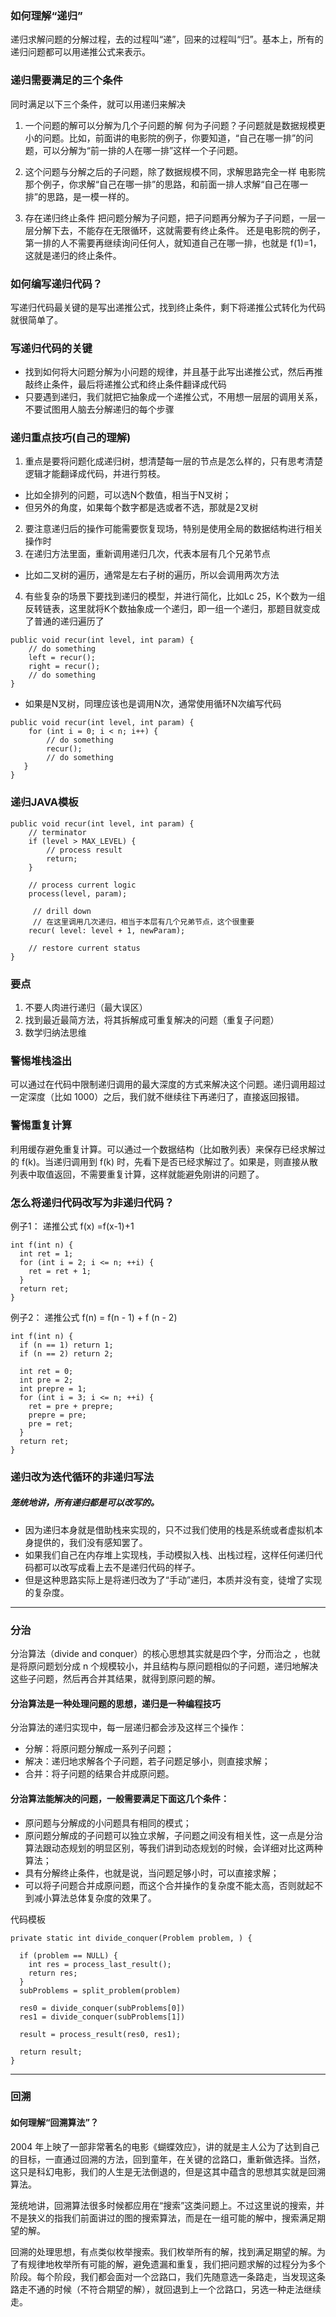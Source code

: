 ### 如何理解“递归”
递归求解问题的分解过程，去的过程叫“递”，回来的过程叫“归”。基本上，所有的递归问题都可以用递推公式来表示。

### 递归需要满足的三个条件
同时满足以下三个条件，就可以用递归来解决

1. 一个问题的解可以分解为几个子问题的解
何为子问题？子问题就是数据规模更小的问题。比如，前面讲的电影院的例子，你要知道，“自己在哪一排”的问题，可以分解为“前一排的人在哪一排”这样一个子问题。

2. 这个问题与分解之后的子问题，除了数据规模不同，求解思路完全一样
电影院那个例子，你求解“自己在哪一排”的思路，和前面一排人求解“自己在哪一排”的思路，是一模一样的。

3. 存在递归终止条件
把问题分解为子问题，把子问题再分解为子子问题，一层一层分解下去，不能存在无限循环，这就需要有终止条件。
还是电影院的例子，第一排的人不需要再继续询问任何人，就知道自己在哪一排，也就是 f(1)=1，这就是递归的终止条件。

### 如何编写递归代码？
写递归代码最关键的是写出递推公式，找到终止条件，剩下将递推公式转化为代码就很简单了。

### 写递归代码的关键
+ 找到如何将大问题分解为小问题的规律，并且基于此写出递推公式，然后再推敲终止条件，最后将递推公式和终止条件翻译成代码
+ 只要遇到递归，我们就把它抽象成一个递推公式，不用想一层层的调用关系，不要试图用人脑去分解递归的每个步骤

### 递归重点技巧(自己的理解)
1. 重点是要将问题化成递归树，想清楚每一层的节点是怎么样的，只有思考清楚逻辑才能翻译成代码，并进行剪枝。
+ 比如全排列的问题，可以选N个数值，相当于N叉树；
+ 但另外的角度，如果每个数字都是选或者不选，那就是2叉树
2. 要注意递归后的操作可能需要恢复现场，特别是使用全局的数据结构进行相关操作时
3. 在递归方法里面，重新调用递归几次，代表本层有几个兄弟节点
+ 比如二叉树的遍历，通常是左右子树的遍历，所以会调用两次方法
4. 有些复杂的场景下要找到递归的模型，并进行简化，比如Lc 25，K个数为一组反转链表，这里就将K个数抽象成一个递归，即一组一个递归，那题目就变成了普通的递归遍历了
```
public void recur(int level, int param) {
    // do something
    left = recur();
    right = recur();
    // do something
}
```
+ 如果是N叉树，同理应该也是调用N次，通常使用循环N次编写代码
```
public void recur(int level, int param) {
    for (int i = 0; i < n; i++) {
        // do something
        recur();
        // do something
   }
}
```

### 递归JAVA模板
```$xslt
public void recur(int level, int param) {
    // terminator
    if (level > MAX_LEVEL) {
        // process result
        return;
    }
    
    // process current logic
    process(level, param);
   
     // drill down
     // 在这里调用几次递归，相当于本层有几个兄弟节点，这个很重要
    recur( level: level + 1, newParam);
    
    // restore current status
}
```

### 要点
1. 不要人肉进行递归（最大误区）
2. 找到最近最简方法，将其拆解成可重复解决的问题（重复子问题）
3. 数学归纳法思维

### 警惕堆栈溢出
可以通过在代码中限制递归调用的最大深度的方式来解决这个问题。递归调用超过一定深度（比如 1000）之后，我们就不继续往下再递归了，直接返回报错。

### 警惕重复计算
利用缓存避免重复计算。可以通过一个数据结构（比如散列表）来保存已经求解过的 f(k)。当递归调用到 f(k) 时，先看下是否已经求解过了。如果是，则直接从散列表中取值返回，不需要重复计算，这样就能避免刚讲的问题了。

### 怎么将递归代码改写为非递归代码？
例子1：
递推公式  f(x) =f(x-1)+1
```$xslt
int f(int n) {
  int ret = 1;
  for (int i = 2; i <= n; ++i) {
    ret = ret + 1;
  }
  return ret;
}
```

例子2：
递推公式  f(n) = f(n - 1) + f (n - 2)
```$xslt
int f(int n) {
  if (n == 1) return 1;
  if (n == 2) return 2;
  
  int ret = 0;
  int pre = 2;
  int prepre = 1;
  for (int i = 3; i <= n; ++i) {
    ret = pre + prepre;
    prepre = pre;
    pre = ret;
  }
  return ret;
}
```

### 递归改为迭代循环的非递归写法
##### 笼统地讲，所有递归都是可以改写的。
+ 因为递归本身就是借助栈来实现的，只不过我们使用的栈是系统或者虚拟机本身提供的，我们没有感知罢了。
+ 如果我们自己在内存堆上实现栈，手动模拟入栈、出栈过程，这样任何递归代码都可以改写成看上去不是递归代码的样子。
+ 但是这种思路实际上是将递归改为了“手动”递归，本质并没有变，徒增了实现的复杂度。

---
### 分治
分治算法（divide and conquer）的核心思想其实就是四个字，分而治之 ，也就是将原问题划分成 n 个规模较小，并且结构与原问题相似的子问题，递归地解决这些子问题，然后再合并其结果，就得到原问题的解。

#### 分治算法是一种处理问题的思想，递归是一种编程技巧
分治算法的递归实现中，每一层递归都会涉及这样三个操作：
+ 分解：将原问题分解成一系列子问题；
+ 解决：递归地求解各个子问题，若子问题足够小，则直接求解；
+ 合并：将子问题的结果合并成原问题。

#### 分治算法能解决的问题，一般需要满足下面这几个条件：
+ 原问题与分解成的小问题具有相同的模式；
+ 原问题分解成的子问题可以独立求解，子问题之间没有相关性，这一点是分治算法跟动态规划的明显区别，等我们讲到动态规划的时候，会详细对比这两种算法；
+ 具有分解终止条件，也就是说，当问题足够小时，可以直接求解；
+ 可以将子问题合并成原问题，而这个合并操作的复杂度不能太高，否则就起不到减小算法总体复杂度的效果了。

代码模板
```$xslt
private static int divide_conquer(Problem problem, ) {
  
  if (problem == NULL) {
    int res = process_last_result();
    return res;     
  }
  subProblems = split_problem(problem)
  
  res0 = divide_conquer(subProblems[0])
  res1 = divide_conquer(subProblems[1])
  
  result = process_result(res0, res1);
  
  return result;
}
```
---
### 回溯

#### 如何理解“回溯算法”？
2004 年上映了一部非常著名的电影《蝴蝶效应》，讲的就是主人公为了达到自己的目标，一直通过回溯的方法，回到童年，在关键的岔路口，重新做选择。当然，这只是科幻电影，我们的人生是无法倒退的，但是这其中蕴含的思想其实就是回溯算法。

笼统地讲，回溯算法很多时候都应用在“搜索”这类问题上。不过这里说的搜索，并不是狭义的指我们前面讲过的图的搜索算法，而是在一组可能的解中，搜索满足期望的解。

回溯的处理思想，有点类似枚举搜索。我们枚举所有的解，找到满足期望的解。为了有规律地枚举所有可能的解，避免遗漏和重复，我们把问题求解的过程分为多个阶段。每个阶段，我们都会面对一个岔路口，我们先随意选一条路走，当发现这条路走不通的时候（不符合期望的解），就回退到上一个岔路口，另选一种走法继续走。